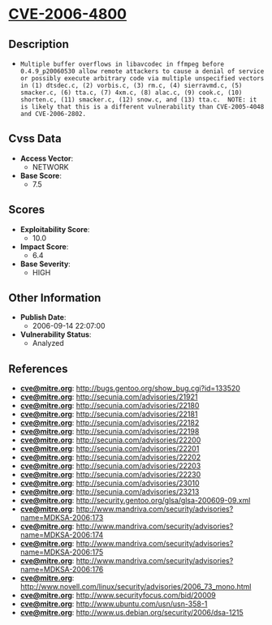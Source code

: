 
# [CVE-2006-4800](https://cve.mitre.org/cgi-bin/cvename.cgi?name=CVE-2006-4800)

## Description

- `Multiple buffer overflows in libavcodec in ffmpeg before 0.4.9_p20060530 allow remote attackers to cause a denial of service or possibly execute arbitrary code via multiple unspecified vectors in (1) dtsdec.c, (2) vorbis.c, (3) rm.c, (4) sierravmd.c, (5) smacker.c, (6) tta.c, (7) 4xm.c, (8) alac.c, (9) cook.c, (10) shorten.c, (11) smacker.c, (12) snow.c, and (13) tta.c.  NOTE: it is likely that this is a different vulnerability than CVE-2005-4048 and CVE-2006-2802.`

## Cvss Data

- **Access Vector**:
  - NETWORK
- **Base Score**:
  - 7.5

## Scores

- **Exploitability Score**:
  - 10.0
- **Impact Score**:
  - 6.4
- **Base Severity**:
  - HIGH

## Other Information

- **Publish Date**:
  - 2006-09-14 22:07:00
- **Vulnerability Status**:
  - Analyzed

## References

- **cve@mitre.org**: http://bugs.gentoo.org/show_bug.cgi?id=133520
- **cve@mitre.org**: http://secunia.com/advisories/21921
- **cve@mitre.org**: http://secunia.com/advisories/22180
- **cve@mitre.org**: http://secunia.com/advisories/22181
- **cve@mitre.org**: http://secunia.com/advisories/22182
- **cve@mitre.org**: http://secunia.com/advisories/22198
- **cve@mitre.org**: http://secunia.com/advisories/22200
- **cve@mitre.org**: http://secunia.com/advisories/22201
- **cve@mitre.org**: http://secunia.com/advisories/22202
- **cve@mitre.org**: http://secunia.com/advisories/22203
- **cve@mitre.org**: http://secunia.com/advisories/22230
- **cve@mitre.org**: http://secunia.com/advisories/23010
- **cve@mitre.org**: http://secunia.com/advisories/23213
- **cve@mitre.org**: http://security.gentoo.org/glsa/glsa-200609-09.xml
- **cve@mitre.org**: http://www.mandriva.com/security/advisories?name=MDKSA-2006:173
- **cve@mitre.org**: http://www.mandriva.com/security/advisories?name=MDKSA-2006:174
- **cve@mitre.org**: http://www.mandriva.com/security/advisories?name=MDKSA-2006:175
- **cve@mitre.org**: http://www.mandriva.com/security/advisories?name=MDKSA-2006:176
- **cve@mitre.org**: http://www.novell.com/linux/security/advisories/2006_73_mono.html
- **cve@mitre.org**: http://www.securityfocus.com/bid/20009
- **cve@mitre.org**: http://www.ubuntu.com/usn/usn-358-1
- **cve@mitre.org**: http://www.us.debian.org/security/2006/dsa-1215
